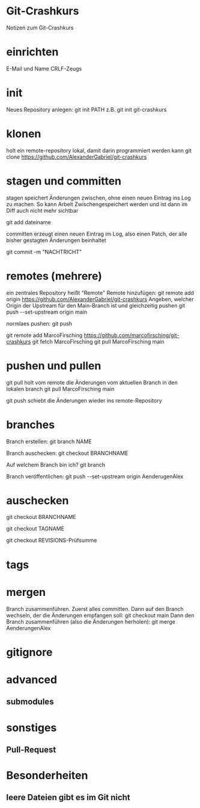 # Git-Crashkurs
Notizen zum Git-Crashkurs

# einrichten
E-Mail und Name
CRLF-Zeugs

# init
Neues Repository anlegen:
git init PATH
z.B. git init git-crashkurs

# klonen
holt ein remote-repository lokal, damit darin programmiert werden kann
git clone https://github.com/AlexanderGabriel/git-crashkurs

# stagen und committen
stagen speichert Änderungen zwischen, ohne einen neuen Eintrag ins Log zu machen.
So kann Arbeit Zwischengespeichert werden und ist dann im Diff auch nicht mehr sichtbar

git add dateiname

committen erzeugt einen neuen Eintrag im Log, also einen Patch, der alle bisher gestagten Änderungen beinhaltet

git commit -m "NACHTRICHT"

# remotes (mehrere)
ein zentrales Repository heißt "Remote"
Remote hinzufügen: git remote add origin https://github.com/AlexanderGabriel/git-crashkurs
Angeben, welcher Origin der Upstream für den Main-Branch ist und gleichzeitig pushen
git push --set-upstream origin main

normlaes pushen:
git push

git remote add MarcoFirsching https://github.com/marcofirsching/git-crashkurs
git fetch MarcoFirsching 
git pull MarcoFirsching main

# pushen und pullen
git pull holt vom remote die Änderungen vom aktuellen Branch in den lokalen branch
git pull MarcoFirsching main

git push schiebt die Änderungen wieder ins remote-Repository

# branches
Branch erstellen:
git branch NAME

Branch auschecken:
git checkout BRANCHNAME

Auf welchem Branch bin ich?
git branch

Branch veröffentlichen:
git push --set-upstream origin AenderugenAlex


# auschecken

git checkout BRANCHNAME

git checkout TAGNAME

git checkout REVISIONS-Prüfsumme

# tags

# mergen

Branch zusammenführen.
Zuerst alles committen.
Dann auf den Branch wechseln, der die Änderungen empfangen soll:
git checkout main
Dann den Branch zusammenführen (also die Änderungen herholen):
git merge AenderungenAlex

# gitignore

# advanced

## submodules

# sonstiges

## Pull-Request

# Besonderheiten

## leere Dateien gibt es im Git nicht
